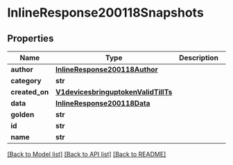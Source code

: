 # InlineResponse200118Snapshots

## Properties
Name | Type | Description | Notes
------------ | ------------- | ------------- | -------------
**author** | [**InlineResponse200118Author**](InlineResponse200118Author.md) |  | [optional] 
**category** | **str** |  | [optional] 
**created_on** | [**V1devicesbringuptokenValidTillTs**](V1devicesbringuptokenValidTillTs.md) |  | [optional] 
**data** | [**InlineResponse200118Data**](InlineResponse200118Data.md) |  | [optional] 
**golden** | **str** |  | [optional] 
**id** | **str** |  | [optional] 
**name** | **str** |  | [optional] 

[[Back to Model list]](../README.md#documentation-for-models) [[Back to API list]](../README.md#documentation-for-api-endpoints) [[Back to README]](../README.md)

